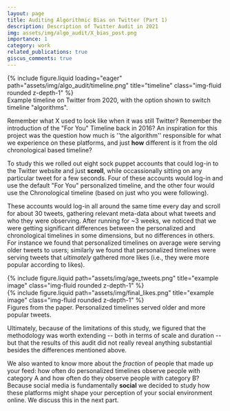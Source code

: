 ```yaml
---
layout: page
title: Auditing Algorithmic Bias on Twitter (Part 1)
description: Description of Twitter Audit in 2021
img: assets/img/algo_audit/X_bias_post.png
importance: 1
category: work
related_publications: true
giscus_comments: true
---
```


<div class="row">
    <div class="col-sm-8 mt-3 mt-md-0">
        {% include figure.liquid loading="eager" path="assets/img/algo_audit/timeline.png" title="timeline" class="img-fluid rounded z-depth-1" %}
    </div>
</div>
<div class="caption">
    Example timeline on Twitter from 2020, with the option shown to switch timeline "algorithms".
</div>

Remember what X used to look like when it was still Twitter? Remember the introduction of the "For You" Timeline back in 2016? An inspiration for this project was the question how much is ''the algorithm'' responsible for what we experience on these platforms, and just **how** different is it from the old chronological based timeline?

To study this we rolled out eight sock puppet accounts that could log-in to the Twitter website and just **scroll**, while occassionally sitting on any particular tweet for a few seconds. Four of these accounts would log-in and use the default "For You" personalized timeline, and the other four would use the Chronological timeline (based on just who you were following). 

These accounts would log-in all around the same time every day and scroll for about 30 tweets, gathering relevant meta-data about what tweets and who they were observing. After running for ~3 weeks, we noticed that we were getting significant differences between the personalized and chronological timelines in some dimensions, but no differences in others. For instance we found that personalized timelines on average were serving older tweets to users; similarly we found that personalized timelines were serving tweets that *ultimately* gathered more likes (i.e., they were more popular according to likes). 


<div class="row justify-content-sm-center">
    <div class="col-sm-4 mt-3 mt-md-0">
        {% include figure.liquid path="assets/img/age_tweets.png" title="example image" class="img-fluid rounded z-depth-1" %}
    </div>
    <div class="col-sm-4 mt-3 mt-md-0">
        {% include figure.liquid path="assets/img/final_likes.png" title="example image" class="img-fluid rounded z-depth-1" %}
    </div>
</div>
<div class="caption">
    Figures from the paper. Personalized timelines served older and more popular tweets.
</div>

Ultimately, because of the limitations of this study, we figured that the methodology was worth extending -- both in terms of scale and duration -- but that the results of this audit did not really reveal anything substantial besides the differences mentioned above. 

We also wanted to know more about the *fraction* of people that made up your feed: how often do personalized timelines observe people with category A and how often do they observe people with category B? Because social media is fundamentally **social** we decided to study how these platforms might shape your perception of your social environment online. We discuss this in the next part. 

